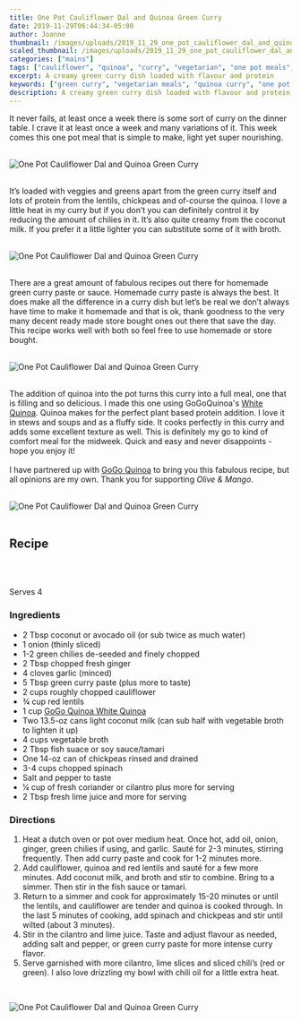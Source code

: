 ```yaml
---
title: One Pot Cauliflower Dal and Quinoa Green Curry
date: 2019-11-29T06:44:34-05:00
author: Joanne
thumbnail: /images/uploads/2019_11_29_one_pot_cauliflower_dal_and_quinoa_green_curry_1.jpg
scaled_thumbnail: /images/uploads/2019_11_29_one_pot_cauliflower_dal_and_quinoa_green_curry_0.jpg
categories: ["mains"]
tags: ["cauliflower", "quinoa", "curry", "vegetarian", "one pot meals", "sponsored"]
excerpt: A creamy green curry dish loaded with flavour and protein
keywords: ["green curry", "vegetarian meals", "quinoa curry", "one pot meals"]
description: A creamy green curry dish loaded with flavour and protein
---
```



It never fails, at least once a week there is some sort of curry on the dinner table. I crave it at least once a week and many variations of it. This week comes this one pot meal that is simple to make, light yet super nourishing.
</br>
</br>

![One Pot Cauliflower Dal and Quinoa Green Curry](/images/uploads/2019_11_29_one_pot_cauliflower_dal_and_quinoa_green_curry_2.jpg)
</br>
</br>

It’s loaded with veggies and greens apart from the green curry itself and lots of protein from the lentils, chickpeas and of-course the quinoa.  I love a little heat in my curry but if you don’t you can definitely control it by reducing the amount of chilies in it. It’s also quite creamy from the coconut milk. If you prefer it a little lighter you can substitute some of it with broth.
</br>
</br>

![One Pot Cauliflower Dal and Quinoa Green Curry](/images/uploads/2019_11_29_one_pot_cauliflower_dal_and_quinoa_green_curry_3.jpg)
</br>
</br>

There are a great amount of fabulous recipes out there for homemade green curry paste or sauce. Homemade curry paste is always the best. It does make all the difference in a curry dish but let’s be real we don’t always have time to make it homemade and that is ok, thank goodness to the very many decent ready made store bought ones out there that save the day. This recipe works well with both so feel free to use homemade or store bought.
</br>
</br>

![One Pot Cauliflower Dal and Quinoa Green Curry](/images/uploads/2019_11_29_one_pot_cauliflower_dal_and_quinoa_green_curry_4.jpg)
</br>
</br>

The addition of quinoa into the pot turns this curry into a full meal, one that is filling and so delicious. I made this one using GoGoQuinoa's <span class="highlight"><a rel="nofollow" href="https://www.gogoquinoa.com/products/white-quinoa/">White Quinoa</a></span>. Quinoa makes for the perfect plant based protein addition. I love it in stews and soups and as a fluffy side. It cooks perfectly in this curry and adds some excellent texture as well. This is definitely my go to kind of comfort meal for the midweek. Quick and easy and never disappoints - hope you enjoy it!
</br>
</br>
I have partnered up with <span class="highlight"><a rel="nofollow" href="https://www.gogoquinoa.com">GoGo Quinoa</a></span> to bring you this fabulous recipe, but all opinions are my own. Thank you for supporting _Olive & Mango_.
</br>
</br>

![One Pot Cauliflower Dal and Quinoa Green Curry](/images/uploads/2019_11_29_one_pot_cauliflower_dal_and_quinoa_green_curry_5.jpg)
</br>
</br>

## Recipe
</br>
</br>

Serves 4
### Ingredients

* <span itemprop="ingredients">2 Tbsp coconut or avocado oil (or sub twice as much water)</span>
* <span itemprop="ingredients">1 onion (thinly sliced)</span>
* <span itemprop="ingredients">1-2 green chilies de-seeded and finely chopped </span>
* <span itemprop="ingredients">2 Tbsp chopped fresh ginger</span>
* <span itemprop="ingredients">4 cloves garlic (minced)</span>
* <span itemprop="ingredients">5 Tbsp green curry paste (plus more to taste)</span>
* <span itemprop="ingredients">2 cups roughly chopped cauliflower </span>
* <span itemprop="ingredients">&frac34; cup red lentils </span>
* <span itemprop="ingredients">1 cup <span class="highlight"><a rel="nofollow" href="https://www.gogoquinoa.com/products/white-quinoa/">GoGo Quinoa White Quinoa</a></span> </span>
* <span itemprop="ingredients">Two 13.5-oz cans light coconut milk (can sub half with vegetable broth to lighten it up) </span>
* <span itemprop="ingredients">4 cups vegetable broth</span>
* <span itemprop="ingredients">2 Tbsp fish suace or soy sauce/tamari </span>
* <span itemprop="ingredients">One 14-oz can of chickpeas rinsed and drained </span>
* <span itemprop="ingredients">3-4 cups chopped spinach </span>
* <span itemprop="ingredients">Salt and pepper to taste </span>
* <span itemprop="ingredients">&frac14; cup of fresh coriander or cilantro plus more for serving </span>
* <span itemprop="ingredients">2 Tbsp fresh lime juice and more for serving</span>

### Directions

1. Heat a dutch oven or pot over medium heat. Once hot, add oil, onion, ginger, green chilies if using, and garlic. Sauté for 2-3 minutes, stirring frequently. Then add curry paste and cook for 1-2 minutes more.
2. Add cauliflower, quinoa and red lentils and sauté for a few more minutes. Add coconut milk, and broth and stir to combine. Bring to a simmer. Then stir in the fish sauce or tamari. 
3. Return to a simmer and cook for approximately 15-20 minutes or until the lentils, and cauliflower are tender and quinoa is cooked through. In the last 5 minutes of cooking, add spinach and chickpeas and stir until wilted (about 3 minutes).
4. Stir in the cilantro and lime juice. Taste and adjust flavour as needed, adding salt and pepper, or green curry paste for more intense curry flavor. 
5. Serve garnished with more cilantro, lime slices and sliced chili’s (red or green). I also love drizzling my bowl with chili oil for a little extra heat.

</br>

![One Pot Cauliflower Dal and Quinoa Green Curry](/images/uploads/2019_11_29_one_pot_cauliflower_dal_and_quinoa_green_curry_6.jpg)